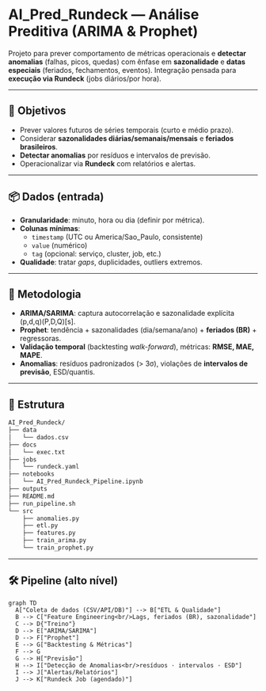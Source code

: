 # AI_Pred_Rundeck — Análise Preditiva (ARIMA & Prophet)

Projeto para prever comportamento de métricas operacionais e **detectar anomalias** (falhas, picos, quedas) com ênfase em **sazonalidade** e **datas especiais** (feriados, fechamentos, eventos). Integração pensada para **execução via Rundeck** (jobs diários/por hora).

---

## 🎯 Objetivos
- Prever valores futuros de séries temporais (curto e médio prazo).
- Considerar **sazonalidades diárias/semanais/mensais** e **feriados brasileiros**.
- **Detectar anomalias** por resíduos e intervalos de previsão.
- Operacionalizar via **Rundeck** com relatórios e alertas.

---

## 📦 Dados (entrada)
- **Granularidade**: minuto, hora ou dia (definir por métrica).
- **Colunas mínimas**:  
  - `timestamp` (UTC ou America/Sao_Paulo, consistente)  
  - `value` (numérico)  
  - `tag` (opcional: serviço, cluster, job, etc.)
- **Qualidade**: tratar *gaps*, duplicidades, outliers extremos.

---

## 🧪 Metodologia
- **ARIMA/SARIMA**: captura autocorrelação e sazonalidade explícita (p,d,q)(P,D,Q)[s].
- **Prophet**: tendência + sazonalidades (dia/semana/ano) + **feriados (BR)** + regressoras.
- **Validação temporal** (backtesting *walk-forward*), métricas: **RMSE, MAE, MAPE**.
- **Anomalias**: resíduos padronizados (> 3σ), violações de **intervalos de previsão**, ESD/quantis.

---

## 🧰 Estrutura
```bash
AI_Pred_Rundeck/
├── data
│   └── dados.csv
├── docs
│   └── exec.txt
├── jobs
│   └── rundeck.yaml
├── notebooks
│   └── AI_Pred_Rundeck_Pipeline.ipynb
├── outputs
├── README.md
├── run_pipeline.sh
└── src
    ├── anomalies.py
    ├── etl.py
    ├── features.py
    ├── train_arima.py
    └── train_prophet.py
```
---

## 🛠️ Pipeline (alto nível)

```mermaid
graph TD
  A["Coleta de dados (CSV/API/DB)"] --> B["ETL & Qualidade"]
  B --> C["Feature Engineering<br/>Lags, feriados (BR), sazonalidade"]
  C --> D{"Treino"}
  D --> E["ARIMA/SARIMA"]
  D --> F["Prophet"]
  E --> G["Backtesting & Métricas"]
  F --> G
  G --> H["Previsão"]
  H --> I["Detecção de Anomalias<br/>resíduos · intervalos · ESD"]
  I --> J["Alertas/Relatórios"]
  J --> K["Rundeck Job (agendado)"]
